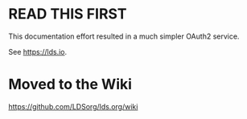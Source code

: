 READ THIS FIRST
=====

This documentation effort resulted in a much simpler OAuth2 service.

See https://lds.io.

Moved to the Wiki
==================

https://github.com/LDSorg/lds.org/wiki
